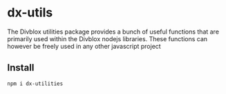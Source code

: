 # dx-utils
The Divblox utilities package provides a bunch of useful functions that are primarily used within the Divblox nodejs libraries. These functions can however be freely used in any other javascript project

## Install
``npm i dx-utilities``
